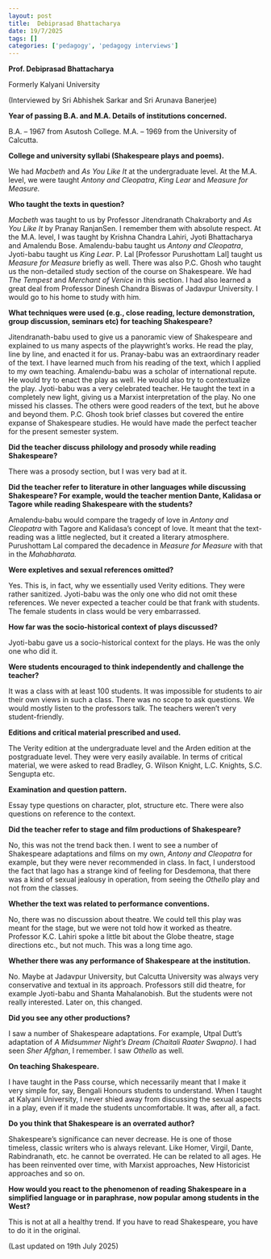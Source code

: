 ```yaml
---
layout: post
title:  Debiprasad Bhattacharya
date: 19/7/2025
tags: []
categories: ['pedagogy', 'pedagogy interviews']
---
```


**Prof. Debiprasad Bhattacharya**

Formerly Kalyani University

(Interviewed by Sri Abhishek Sarkar and Sri Arunava Banerjee)

**Year of passing B.A. and M.A. Details of institutions concerned.**

B.A. – 1967 from Asutosh College. M.A. – 1969 from the University of Calcutta.

**College and university syllabi (Shakespeare plays and poems).**

We had *Macbeth* and *As You Like It* at the undergraduate level. At the M.A. level, we were taught *Antony and Cleopatra*, *King Lear* and *Measure for Measure.*

**Who taught the texts in question?**

*Macbeth* was taught to us by Professor Jitendranath Chakraborty and *As You Like It* by Pranay RanjanSen. I remember them with absolute respect. At the M.A. level, I was taught by Krishna Chandra Lahiri, Jyoti Bhattacharya and Amalendu Bose. Amalendu-babu taught us *Antony and Cleopatra*, Jyoti-babu taught us *King Lear*. P. Lal [Professor Purushottam Lal] taught us *Measure for Measure* briefly as well. There was also P.C. Ghosh who taught us the non-detailed study section of the course on Shakespeare. We had *The Tempest* and *Merchant of Venice* in this section. I had also learned a great deal from Professor Dinesh Chandra Biswas of Jadavpur University. I would go to his home to study with him.

**What techniques were used (e.g., close reading, lecture demonstration, group discussion, seminars etc) for teaching Shakespeare?**

Jitendranath-babu used to give us a panoramic view of Shakespeare and explained to us many aspects of the playwright’s works. He read the play, line by line, and enacted it for us. Pranay-babu was an extraordinary reader of the text. I have learned much from his reading of the text, which I applied to my own teaching. Amalendu-babu was a scholar of international repute. He would try to enact the play as well. He would also try to contextualize the play. Jyoti-babu was a very celebrated teacher. He taught the text in a completely new light, giving us a Marxist interpretation of the play. No one missed his classes. The others were good readers of the text, but he above and beyond them. P.C. Ghosh took brief classes but covered the entire expanse of Shakespeare studies. He would have made the perfect teacher for the present semester system.

**Did the teacher discuss philology and prosody while reading Shakespeare?**

There was a prosody section, but I was very bad at it.

**Did the teacher refer to literature in other languages while discussing Shakespeare? For example, would the teacher mention Dante, Kalidasa or Tagore while reading Shakespeare with the students?**

Amalendu-babu would compare the tragedy of love in *Antony and Cleopatra* with Tagore and Kalidasa’s concept of love. It meant that the text-reading was a little neglected, but it created a literary atmosphere. Purushottam Lal compared the decadence in *Measure for Measure* with that in the *Mahabharata.*

**Were expletives and sexual references omitted?**

Yes. This is, in fact, why we essentially used Verity editions. They were rather sanitized. Jyoti-babu was the only one who did not omit these references. We never expected a teacher could be that frank with students. The female students in class would be very embarrassed.

**How far was the socio-historical context of plays discussed?**

Jyoti-babu gave us a socio-historical context for the plays. He was the only one who did it.

**Were students encouraged to think independently and challenge the teacher?**

It was a class with at least 100 students. It was impossible for students to air their own views in such a class. There was no scope to ask questions. We would mostly listen to the professors talk. The teachers weren’t very student-friendly.

**Editions and critical material prescribed and used.**

The Verity edition at the undergraduate level and the Arden edition at the postgraduate level. They were very easily available. In terms of critical material, we were asked to read Bradley, G. Wilson Knight, L.C. Knights, S.C. Sengupta etc.

**Examination and question pattern.**

Essay type questions on character, plot, structure etc. There were also questions on reference to the context.

**Did the teacher refer to stage and film productions of Shakespeare?**

No, this was not the trend back then. I went to see a number of Shakespeare adaptations and films on my own, *Antony and Cleopatra* for example, but they were never recommended in class. In fact, I understood the fact that Iago has a strange kind of feeling for Desdemona, that there was a kind of sexual jealousy in operation, from seeing the *Othello* play and not from the classes.

**Whether the text was related to performance conventions.**

No, there was no discussion about theatre. We could tell this play was meant for the stage, but we were not told how it worked as theatre. Professor K.C. Lahiri spoke a little bit about the Globe theatre, stage directions etc., but not much. This was a long time ago.

**Whether there was any performance of Shakespeare at the institution.**

No. Maybe at Jadavpur University, but Calcutta University was always very conservative and textual in its approach. Professors still did theatre, for example Jyoti-babu and Shanta Mahalanobish. But the students were not really interested. Later on, this changed.

**Did you see any other productions?**

I saw a number of Shakespeare adaptations. For example, Utpal Dutt’s adaptation of *A Midsummer Night’s Dream (Chaitali Raater Swapno)*. I had seen *Sher Afghan*, I remember. I saw *Othello* as well.

**On teaching Shakespeare.**

I have taught in the Pass course, which necessarily meant that I make it very simple for, say, Bengali Honours students to understand. When I taught at Kalyani University, I never shied away from discussing the sexual aspects in a play, even if it made the students uncomfortable. It was, after all, a fact.

**Do you think that Shakespeare is an overrated author?**

Shakespeare’s significance can never decrease. He is one of those timeless, classic writers who is always relevant. Like Homer, Virgil, Dante, Rabindranath, etc. he cannot be overrated. He can be related to all ages. He has been reinvented over time, with Marxist approaches, New Historicist approaches and so on.

**How would you react to the phenomenon of reading Shakespeare in a simplified language or in paraphrase, now popular among students in the West?**

This is not at all a healthy trend. If you have to read Shakespeare, you have to do it in the original.

(Last updated on 19th July 2025)
